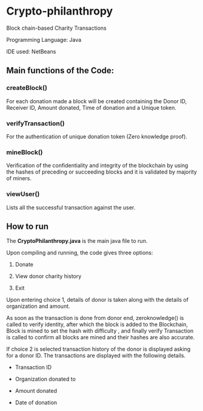 # Crypto-philanthropy
Block chain-based Charity Transactions

Programming Language: Java

IDE used: NetBeans

## Main functions of the Code:

### createBlock()

For each donation made a block will be created containing the Donor ID, Receiver ID, Amount donated, Time of donation and a Unique token.

### verifyTransaction()

For the authentication of unique donation token (Zero knowledge proof).

### mineBlock()

Verification of the confidentiality and integrity of the blockchain by using the hashes of preceding or succeeding blocks and it is validated by majority of miners.

### viewUser()

Lists all the successful transaction against the user.

## How to run

The **CryptoPhilanthropy.java** is the main java file to run.

Upon compiling and running, the code gives three options:

1. Donate

2. View donor charity history

3. Exit

Upon entering choice 1, details of donor is taken along with the details of organization and amount.	

As soon as the transaction is done from donor end, zeroknowledge() is called to verify identity, after which the block is added to the Blockchain, Block is mined to set the hash with difficulty , and finally verify Transaction is called to confirm all blocks are mined and their hashes are also accurate.

If choice 2 is selected transaction history of the donor is displayed asking for a donor ID. The transactions are displayed with the following details.

*	Transaction ID

*	Organization donated to

*	Amount donated

*	Date of donation






